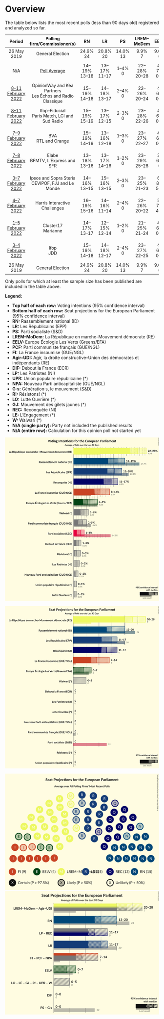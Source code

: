 # Overview

The table below lists the most recent polls (less than 90 days old) registered and analyzed so far.

| Period     | Polling firm/Commissioner(s) | RN | LR | PS | LREM–MoDem | EELV | PCF | FI | Agir–UDI | DlF | LP | UPR | NPA | G·s | R! | LO | GJ | REC | LE | W |
|:----------:|:----------------------------:|:--:|:--:|:--:|:--:|:--:|:--:|:--:|:--:|:--:|:--:|:--:|:--:|:--:|:--:|:--:|:--:|:--:|:--:|:--:|
| 26 May 2019 | General Election | 24.9% <br> 24 | 20.8% <br> 20 | 14.0% <br> 13 | 9.9% <br> 7 | 9.0% <br> 6 | 6.6% <br> 1 | 6.6% <br> 1 | 2.0% <br> 0 | 0.0% <br> 0 | 0.0% <br> 0 | 0.0% <br> 0 | 0.0% <br> 0 | 0.0% <br> 0 | 0.0% <br> 0 | 0.0% <br> 0 | 0.0% <br> 0 | 0.0% <br> 0 | 0.0% <br> 0 | 0.0% <br> 0 |
| N/A | [Poll Average](average.html) | 14–19% <br> 13–18 | 13–17% <br> 11–17 | 1–4% <br> 0 | 22–28% <br> 20–28 | 4–7% <br> 0–6 | 2–6% <br> 0–4 | 8–14% <br> 7–14 | N/A <br> N/A | 1–3% <br> 0 | 1–2% <br> 0 | 0–1% <br> 0 | 0–2% <br> 0 | N/A <br> N/A | 0–3% <br> 0 | 0–1% <br> 0 | N/A <br> N/A | 12–16% <br> 11–17 | N/A <br> N/A | 2–6% <br> 0–5 |
| [8–11 February 2022](2022-02-11-OpinionWayandKéaPartners.html) | OpinionWay and Kéa Partners <br> Les Échos and Radio Classique | 15–19% <br> 14–18 | 14–18% <br> 13–17 | 2–4% <br> 0 | 22–26% <br> 20–24 | 4–6% <br> 0–5 | 4–6% <br> 0–5 | 8–10% <br> 7–9 | N/A <br> N/A | 1–2% <br> 0 | N/A <br> N/A | N/A <br> N/A | 1–2% <br> 0 | N/A <br> N/A | 1–3% <br> 0 | 0% <br> 0 | N/A <br> N/A | 12–16% <br> 11–14 | N/A <br> N/A | 2–4% <br> 0 |
| [8–11 February 2022](2022-02-11-Ifop–Fiducial.html) | Ifop–Fiducial <br> Paris Match, LCI and Sud Radio | 15–19% <br> 15–19 | 13–17% <br> 12–15 | 2–3% <br> 0 | 23–28% <br> 22–26 | 4–6% <br> 0–5 | 2–4% <br> 0 | 9–12% <br> 8–11 | N/A <br> N/A | 1–3% <br> 0 | N/A <br> N/A | N/A <br> N/A | 0–1% <br> 0 | N/A <br> N/A | 0–1% <br> 0 | 0–1% <br> 0 | N/A <br> N/A | 13–17% <br> 12–14 | N/A <br> N/A | 2–3% <br> 0 |
| [7–9 February 2022](2022-02-09-BVA.html) | BVA <br> RTL and Orange | 15–19% <br> 14–19 | 13–16% <br> 12–18 | 1–3% <br> 0 | 23–27% <br> 22–27 | 4–6% <br> 0–5 | 3–5% <br> 0–4 | 8–11% <br> 7–10 | N/A <br> N/A | 1–3% <br> 0 | N/A <br> N/A | 0–1% <br> 0 | 1–2% <br> 0 | N/A <br> N/A | 1–2% <br> 0 | 0–1% <br> 0 | N/A <br> N/A | 12–16% <br> 11–16 | N/A <br> N/A | 3–5% <br> 0–5 |
| [7–8 February 2022](2022-02-08-Elabe.html) | Elabe <br> BFMTV, L’Express and SFR | 13–18% <br> 13–16 | 13–17% <br> 14–16 | 1–2% <br> 0 | 23–29% <br> 25–28 | 3–6% <br> 0 | 3–5% <br> 0 | 8–12% <br> 9–11 | N/A <br> N/A | 1–2% <br> 0 | 1–2% <br> 0 | 0–1% <br> 0 | 1–2% <br> 0 | N/A <br> N/A | 1–3% <br> 0 | 0–1% <br> 0 | N/A <br> N/A | 11–15% <br> 11–13 | N/A <br> N/A | 3–5% <br> 0 |
| [3–7 February 2022](2022-02-07-IpsosandSopraSteria.html) | Ipsos and Sopra Steria <br> CEVIPOF, FJJ and Le Monde | 14–16% <br> 13–15 | 15–16% <br> 13–15 | 2–3% <br> 0 | 23–25% <br> 21–23 | 6–8% <br> 5–6 | 3–4% <br> 0 | 8–10% <br> 7–8 | N/A <br> N/A | 1–2% <br> 0 | N/A <br> N/A | N/A <br> N/A | 1% <br> 0 | N/A <br> N/A | 1% <br> 0 | 0–1% <br> 0 | N/A <br> N/A | 14–15% <br> 12–14 | N/A <br> N/A | 5–6% <br> 0–5 |
| [4–7 February 2022](2022-02-07-HarrisInteractive.html) | Harris Interactive <br> Challenges | 16–19% <br> 15–16 | 14–16% <br> 11–14 | 2–4% <br> 0 | 22–26% <br> 20–22 | 5–7% <br> 4–6 | 2–4% <br> 0 | 9–11% <br> 8–9 | N/A <br> N/A | 1% <br> 0 | N/A <br> N/A | 0–1% <br> 0 | 0% <br> 0 | N/A <br> N/A | 1% <br> 0 | 0% <br> 0 | N/A <br> N/A | 13–16% <br> 12–14 | N/A <br> N/A | 4–6% <br> 0–5 |
| [1–5 February 2022](2022-02-05-Cluster17.html) | Cluster17 <br> Marianne | 14–17% <br> 13–17 | 12–15% <br> 12–14 | 1–2% <br> 0 | 21–25% <br> 21–24 | 4–6% <br> 0–5 | 3–4% <br> 0 | 12–14% <br> 12–14 | N/A <br> N/A | 1–2% <br> 0 | 1–2% <br> 0 | 0–1% <br> 0 | 1–2% <br> 0 | N/A <br> N/A | 1–2% <br> 0 | 0–1% <br> 0 | N/A <br> N/A | 14–17% <br> 14–17 | N/A <br> N/A | 2–4% <br> 0 |
| [3–4 February 2022](2022-02-04-Ifop.html) | Ifop <br> JDD | 15–19% <br> 14–18 | 14–18% <br> 12–17 | 2–4% <br> 0 | 23–27% <br> 22–25 | 4–6% <br> 0–6 | 3–5% <br> 0 | 8–11% <br> 7–10 | N/A <br> N/A | 1–2% <br> 0 | N/A <br> N/A | N/A <br> N/A | 0–1% <br> 0 | N/A <br> N/A | 1–2% <br> 0 | 0–1% <br> 0 | N/A <br> N/A | 12–16% <br> 11–15 | N/A <br> N/A | 3–5% <br> 0 |
| 26 May 2019 | General Election | 24.9% <br> 24 | 20.8% <br> 20 | 14.0% <br> 13 | 9.9% <br> 7 | 9.0% <br> 6 | 6.6% <br> 1 | 6.6% <br> 1 | 2.0% <br> 0 | 0.0% <br> 0 | 0.0% <br> 0 | 0.0% <br> 0 | 0.0% <br> 0 | 0.0% <br> 0 | 0.0% <br> 0 | 0.0% <br> 0 | 0.0% <br> 0 | 0.0% <br> 0 | 0.0% <br> 0 | 0.0% <br> 0 |

Only polls for which at least the sample size has been published are included in the table above.

**Legend:**
+ **Top half of each row:** Voting intentions (95% confidence interval)
+ **Bottom half of each row:** Seat projections for the European Parliament (95% confidence interval)
+ **RN:** Rassemblement national (ID)
+ **LR:** Les Républicains (EPP)
+ **PS:** Parti socialiste (S&D)
+ **LREM–MoDem:** La République en marche–Mouvement démocrate (RE)
+ **EELV:** Europe Écologie Les Verts (Greens/EFA)
+ **PCF:** Parti communiste français (GUE/NGL)
+ **FI:** La France insoumise (GUE/NGL)
+ **Agir–UDI:** Agir, la droite constructive–Union des démocrates et indépendants (RE)
+ **DlF:** Debout la France (ECR)
+ **LP:** Les Patriotes (NI)
+ **UPR:** Union populaire républicaine (*)
+ **NPA:** Nouveau Parti anticapitaliste (GUE/NGL)
+ **G·s:** Génération·s, le mouvement (S&D)
+ **R!:** Résistons! (*)
+ **LO:** Lutte Ouvrière (*)
+ **GJ:** Mouvement des gilets jaunes (*)
+ **REC:** Reconquête (NI)
+ **LE:** L’Engagement (*)
+ **W:** Walwari (*)
+ **N/A (single party):** Party not included the published results
+ **N/A (entire row):** Calculation for this opinion poll not started yet


![Graph with voting intentions not yet produced](average.png "Voting Intentions")

![Graph with seats not yet produced](average-seats.png "Seats")

![Graph with seating plan not yet produced](average-seating-plan.png "Seating Plan")
![Graph with coalitions seats not yet produced](average-coalitions-seats.png "Coalitions Seats")
